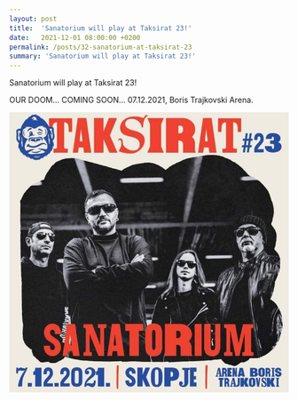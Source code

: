 ```yaml
---
layout: post
title:  'Sanatorium will play at Taksirat 23!'
date:   2021-12-01 08:00:00 +0200
permalink: /posts/32-sanatorium-at-taksirat-23
summary: 'Sanatorium will play at Taksirat 23!'
---
```


Sanatorium will play at Taksirat 23!

OUR DOOM... COMING SOON... 07.12.2021, Boris Trajkovski Arena.

![Sanatorium at Taksirat 23!](/uploads/attachment/taksirat_23.jpg)
